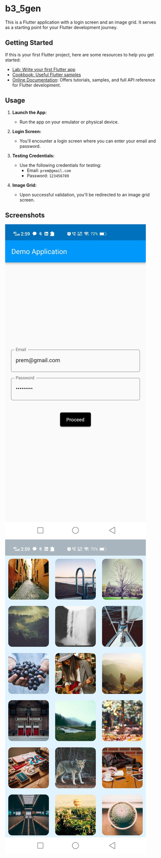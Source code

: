 # b3_5gen

This is a Flutter application with a login screen and an image grid. It serves as a starting point for your Flutter development journey.

## Getting Started

If this is your first Flutter project, here are some resources to help you get started:

- [Lab: Write your first Flutter app](https://docs.flutter.dev/get-started/codelab)
- [Cookbook: Useful Flutter samples](https://docs.flutter.dev/cookbook)
- [Online Documentation](https://docs.flutter.dev/): Offers tutorials, samples, and full API reference for Flutter development.

## Usage

1. **Launch the App:**
   - Run the app on your emulator or physical device.

2. **Login Screen:**
   - You'll encounter a login screen where you can enter your email and password.

3. **Testing Credentials:**
   - Use the following credentials for testing:
     - Email: `prem@gmail.com`
     - Password: `123456789`

4. **Image Grid:**
   - Upon successful validation, you'll be redirected to an image grid screen.

## Screenshots

![Login Screen](https://github.com/PremBhatiya/flutter-image-grid-app/blob/main/sc1.jpg)
![Image Grid](https://github.com/PremBhatiya/flutter-image-grid-app/blob/main/sc2.jpg)


